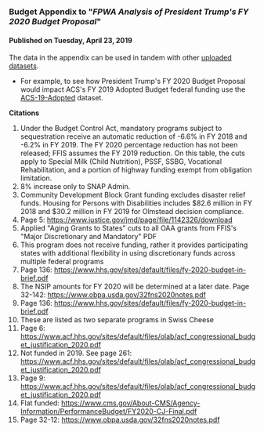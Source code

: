### Budget Appendix to "*FPWA Analysis of President Trump's FY 2020 Budget Proposal*"
#### Published on Tuesday, April 23, 2019

The data in the appendix can be used in tandem with other [uploaded datasets](https://github.com/derek-l-thomas). 
* For example, to see how President Trump's FY 2020 Budget Proposal would impact ACS's FY 2019 Adopted Budget federal funding use the [ACS-19-Adopted](https://github.com/derek-l-thomas/ACS-19-Adopted) dataset.

**Citations**

1. Under the Budget Control Act, mandatory programs subject to sequestration receive an automatic reduction of -6.6% in FY 2018 and -6.2% in FY 2019. The FY 2020 percentage reduction has not been released; FFIS assumes the FY 2019 reduction. On this table, the cuts apply to Special Milk (Child Nutrition), PSSF, SSBG, Vocational Rehabilitation, and a portion of highway funding exempt from obligation limitation.
1. 8% increase only to SNAP Admin.
1. Community Development Block Grant funding excludes disaster relief funds. Housing for Persons with Disabilities includes $82.6 million in FY 2018 and $30.2 million in FY 2019 for Olmstead decision compliance.
1. Page 5: https://www.justice.gov/jmd/page/file/1142326/download
1. Applied "Aging Grants to States" cuts to all OAA grants from FFIS's "Major Discretionary and Mandatory" PDF
1. This program does not receive funding, rather it provides participating states with additional flexibility in using discretionary funds across multiple federal programs
1. Page 136: https://www.hhs.gov/sites/default/files/fy-2020-budget-in-brief.pdf
1. The NSIP amounts for FY 2020 will be determined at a later date. Page 32-142: https://www.obpa.usda.gov/32fns2020notes.pdf
1. Page 136: https://www.hhs.gov/sites/default/files/fy-2020-budget-in-brief.pdf
1. These are listed as two separate programs in Swiss Cheese
1. Page 6: https://www.acf.hhs.gov/sites/default/files/olab/acf_congressional_budget_justification_2020.pdf
1. Not funded in 2019. See page 261: https://www.acf.hhs.gov/sites/default/files/olab/acf_congressional_budget_justification_2020.pdf
1. Page 9: https://www.acf.hhs.gov/sites/default/files/olab/acf_congressional_budget_justification_2020.pdf
1. Flat funded: https://www.cms.gov/About-CMS/Agency-Information/PerformanceBudget/FY2020-CJ-Final.pdf
1. Page 32-12: https://www.obpa.usda.gov/32fns2020notes.pdf 
